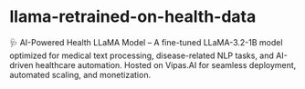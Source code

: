 # llama-retrained-on-health-data
🩺 AI-Powered Health LLaMA Model – A fine-tuned LLaMA-3.2-1B model optimized for medical text processing, disease-related NLP tasks, and AI-driven healthcare automation. Hosted on Vipas.AI for seamless deployment, automated scaling, and monetization.

